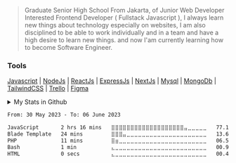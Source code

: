 > Graduate Senior High School From Jakarta, of Junior Web Developer Interested Frontend Developer ( Fullstack Javascript ), I always learn new things about technology especially on websites, I am also disciplined to be able to work individually and in a team and have a high desire to learn new things. and now I'am currently learning how to become Software Engineer.
 
 ### Tools
 <a href="https://developer.mozilla.org/en-US/docs/Web/JavaScript?retiredLocale=id">Javascript</a> | <a href="https://nodejs.org/en/">NodeJs</a> | <a href="https://reactjs.org/">ReactJs</a> | <a href="https://expressjs.com/">ExpressJs</a> | <a href="https://nextjs.org/">NextJs</a> | <a href="https://www.mysql.com/">Mysql</a> | <a href="https://www.mongodb.com/">MongoDb</a> | <a href="https://tailwindcss.com">TailwindCSS</a> | <a href="https://trello.com">Trello</a> | <a href="https://figma.com">Figma</a> 
<details>
  <summary>My Stats in Github</summary>
  <img src="https://github-readme-stats.vercel.app/api?username=riyaraa&show_icons=true&theme=github_dark" />
</details>

 <!--START_SECTION:waka-->

```txt
From: 30 May 2023 - To: 06 June 2023

JavaScript       2 hrs 16 mins   ⣿⣿⣿⣿⣿⣿⣿⣿⣿⣿⣿⣿⣿⣿⣿⣿⣿⣿⣿⣤⣀⣀⣀⣀⣀   77.14 %
Blade Template   24 mins         ⣿⣿⣿⣤⣀⣀⣀⣀⣀⣀⣀⣀⣀⣀⣀⣀⣀⣀⣀⣀⣀⣀⣀⣀⣀   13.64 %
PHP              11 mins         ⣿⣶⣀⣀⣀⣀⣀⣀⣀⣀⣀⣀⣀⣀⣀⣀⣀⣀⣀⣀⣀⣀⣀⣀⣀   06.59 %
Bash             1 min           ⣄⣀⣀⣀⣀⣀⣀⣀⣀⣀⣀⣀⣀⣀⣀⣀⣀⣀⣀⣀⣀⣀⣀⣀⣀   00.93 %
HTML             0 secs          ⣄⣀⣀⣀⣀⣀⣀⣀⣀⣀⣀⣀⣀⣀⣀⣀⣀⣀⣀⣀⣀⣀⣀⣀⣀   00.48 %
```

<!--END_SECTION:waka-->
